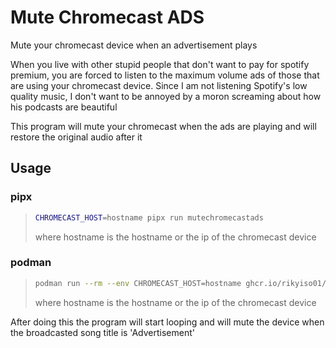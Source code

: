 # Mute Chromecast ADS

Mute your chromecast device when an advertisement plays

When you live with other stupid people that don't want to pay for spotify premium,
you are forced to listen to the maximum volume ads of those that are using your chromecast
device. Since I am not listening Spotify's low quality music, I don't want to be annoyed by a
moron screaming about how his podcasts are beautiful

This program will mute your chromecast when the ads are playing and will restore the original audio after it

## Usage

### pipx

> ```bash
> CHROMECAST_HOST=hostname pipx run mutechromecastads
> ```
>
> where hostname is the hostname or the ip of the chromecast device

### podman

> ```bash
> podman run --rm --env CHROMECAST_HOST=hostname ghcr.io/rikyiso01/mutechromecastads
> ```
>
> where hostname is the hostname or the ip of the chromecast device

After doing this the program will start looping and will mute the device when the broadcasted song title is 'Advertisement'
